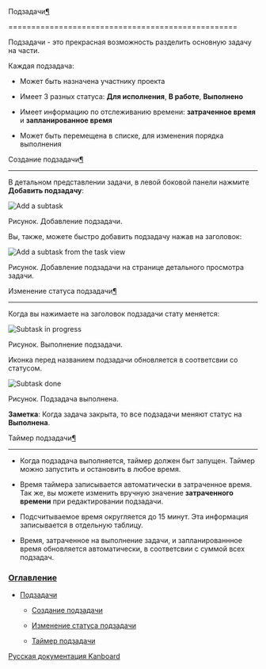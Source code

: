 Подзадачи[¶](#subtasks "Ссылка на этот заголовок")

==================================================



Подзадачи - это прекрасная возможность разделить основную задачу на части.



Каждая подзадача:



-   Может быть назначена участнику проекта



-   Имеет 3 разных статуса: **Для исполнения**, **В работе**, **Выполнено**



-   Имеет информацию по отслеживанию времени: **затраченное время** и **запланированное время**



-   Может быть перемещена в списке, для изменения порядка выполнения



Создание подзадачи[¶](#creating-subtasks "Ссылка на этот заголовок")

--------------------------------------------------------------------



В детальном представлении задачи, в левой боковой панели нажмите **Добавить подзадачу**:



![Add a subtask](https://kanboard.net/screenshots/documentation/add-subtask.png)



Рисунок. Добавление подзадачи.



Вы, также, можете быстро добавить подзадачу нажав на заголовок:



![Add a subtask from the task view](https://kanboard.net/screenshots/documentation/add-subtask-shortcut.png)



Рисунок. Добавление подзадачи на странице детального просмотра задачи.



Изменение статуса подзадачи[¶](#change-subtask-status "Ссылка на этот заголовок")

---------------------------------------------------------------------------------



Когда вы нажимаете на заголовок подзадачи стату меняется:



![Subtask in progress](https://kanboard.net/screenshots/documentation/subtask-status-inprogress.png)



Рисунок. Выполнение подзадачи.



Иконка перед названием подзадачи обновляется в соответсвии со статусом.



![Subtask done](https://kanboard.net/screenshots/documentation/subtask-status-done.png)



Рисунок. Подзадача выполнена.



**Заметка**: Когда задача закрыта, то все подзадачи меняют статус на **Выполнена**.



Таймер подзадачи[¶](#subtask-timer "Ссылка на этот заголовок")

--------------------------------------------------------------



-   Когда подзадача выполняется, таймер должен быт запущен. Таймер можно запустить и остановить в любое время.



-   Время таймера записывается автоматически в затраченное время. Так же, вы можете изменить вручную значение **затраченного времени** при редактировании подзадачи.



-   Подсчитываемое время округляется до 15 минут. Эта информация записывается в отдельную таблицу.



-   Время, затраченное на выполнение задачи, и запланированнное время обновляется автоматически, в соответсвии с суммой всех подзадач.



### [Оглавление](index.markdown)



-   [Подзадачи](#)

    -   [Создание подзадачи](#creating-subtasks)

    -   [Изменение статуса подзадачи](#change-subtask-status)

    -   [Таймер подзадачи](#subtask-timer)



 



 



 



 



 



 



[Русская документация Kanboard](http://kanboard.ru/doc/)

